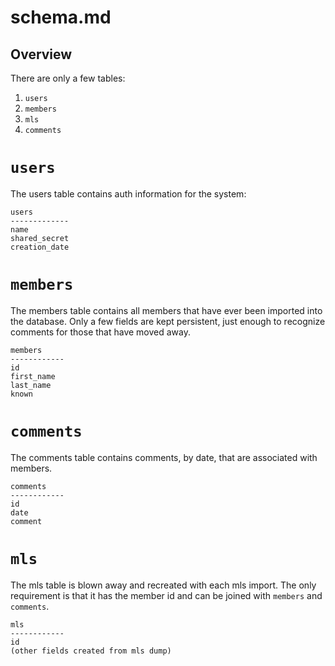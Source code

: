 schema.md
=========

## Overview

There are only a few tables:

1. `users`
1. `members`
1. `mls`
1. `comments`

# `users`

The users table contains auth information for the system:

    users
    -------------
    name
    shared_secret
    creation_date

# `members`

The members table contains all members that have ever been imported into the
database.  Only a few fields are kept persistent, just enough to recognize
comments for those that have moved away.

    members
    ------------
    id
    first_name
    last_name
    known

# `comments`

The comments table contains comments, by date, that are associated with members.

    comments
    ------------
    id
    date
    comment

# `mls`

The mls table is blown away and recreated with each mls import.  The only
requirement is that it has the member id and can be joined with `members` and
`comments`.

    mls
    ------------
    id
    (other fields created from mls dump)
